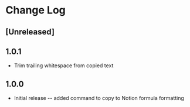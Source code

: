 # Change Log


## [Unreleased]

## 1.0.1
- Trim trailing whitespace from copied text

## 1.0.0
- Initial release -- added command to copy to Notion formula formatting
